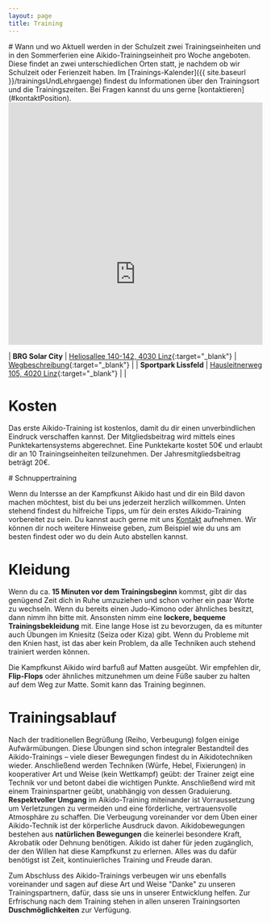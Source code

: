 ```yaml
---
layout: page
title: Training
---
```


<div class="container block" markdown="1">
<div class="row">
<div class="col" markdown="1">
# Wann und wo
Aktuell werden in der Schulzeit zwei Trainingseinheiten und in den Sommerferien eine Aikido-Trainingseinheit pro Woche angeboten. Diese findet an zwei unterschiedlichen Orten statt, je nachdem ob wir Schulzeit oder Ferienzeit haben. Im [Trainings-Kalender]({{ site.baseurl }}/trainingsUndLehrgaenge) findest du Informationen über den Trainingsort und die Trainingszeiten. Bei Fragen kannst du uns gerne [kontaktieren](#kontaktPosition).

<div style="width: 100%; overflow: hidden; height: 480px;">
<iframe src="https://www.google.com/maps/d/embed?mid=1OIoleZmsnFjgnRor_2qF2PnTd1qx9t9e" width="100%" height="780px" frameborder="0" style="margin-top: -50px;"></iframe>
</div>

| **BRG Solar City** | [Heliosallee 140-142, 4030 Linz](https://www.google.at/maps/dir//48.2552757,14.360738/@48.2552113,14.3599065,18z/data=!4m2!4m1!3e0?hl=de){:target="_blank"} | [Wegbeschreibung](https://www.google.at/maps/dir/48.2565,14.3621667/48.255253,14.3610156/@48.2559553,14.3599123,596m/am=t/data=!3m2!1e3!4b1){:target="_blank"} |
| **Sportpark Lissfeld** | [Hausleitnerweg 105, 4020 Linz](https://www.google.at/maps/place/Sportpark+Lissfeld/@48.2680788,14.2958579,17z/data=!4m5!3m4!1s0x0:0x5078978453af212!8m2!3d48.2680835!4d14.297656){:target="_blank"} | |

# Kosten
Das erste Aikido-Training ist kostenlos, damit du dir einen unverbindlichen Eindruck verschaffen kannst.
Der Mitgliedsbeitrag wird mittels eines Punktekartensystems abgerechnet. Eine Punktekarte kostet 50€ und erlaubt dir an 10 Trainingseinheiten teilzunehmen.
Der Jahresmitgliedsbeitrag beträgt 20€.
</div>
</div>
<div class="row" id="erstesTraining">
<div class="col" markdown="1">
# Schnuppertraining

Wenn du Intersse an der Kampfkunst Aikido hast und dir ein Bild davon machen möchtest, bist du bei uns jederzeit herzlich willkommen. Unten stehend findest du hilfreiche Tipps, um für dein erstes Aikido-Training vorbereitet zu sein. Du kannst auch gerne mit uns [Kontakt](#kontaktPosition) aufnehmen. Wir können dir noch weitere Hinweise geben, zum Beispiel wie du uns am besten findest oder wo du dein Auto abstellen kannst.

# Kleidung

Wenn du ca. **15 Minuten vor dem Trainingsbeginn** kommst, gibt dir das genügend Zeit dich in Ruhe umzuziehen und schon vorher ein paar Worte zu wechseln. Wenn du bereits einen Judo-Kimono oder ähnliches besitzt, dann nimm ihn bitte mit. Ansonsten nimm eine **lockere, bequeme Trainingsbekleidung** mit. Eine lange Hose ist zu bevorzugen, da es mitunter auch Übungen im Kniesitz (Seiza oder Kiza) gibt. Wenn du Probleme mit den Knien hast, ist das aber kein Problem, da alle Techniken auch stehend trainiert werden können.

Die Kampfkunst Aikido wird barfuß auf Matten ausgeübt. Wir empfehlen dir, **Flip-Flops** oder ähnliches mitzunehmen um deine Füße sauber zu halten auf dem Weg zur Matte. Somit kann das Training beginnen.

# Trainingsablauf

Nach der traditionellen Begrüßung (Reiho, Verbeugung) folgen einige Aufwärmübungen. Diese Übungen sind schon integraler Bestandteil des Aikido-Trainings – viele dieser Bewegungen findest du in Aikidotechniken wieder. Anschließend werden Techniken (Würfe, Hebel, Fixierungen) in kooperativer Art und Weise (kein Wettkampf) geübt: der Trainer zeigt eine Technik vor und betont dabei die wichtigen Punkte. Anschließend wird mit einem Traininspartner geübt, unabhängig von dessen Graduierung. **Respektvoller Umgang** im Aikido-Training miteinander ist Vorraussetzung um Verletzungen zu vermeiden und eine förderliche, vertrauensvolle Atmosphäre zu schaffen. Die Verbeugung voreinander vor dem Üben einer Aikido-Technik ist der körperliche Ausdruck davon.
Aikidobewegungen bestehen aus **natürlichen Bewegungen** die keinerlei besondere Kraft, Akrobatik oder Dehnung benötigen. Aikido ist daher für jeden zugänglich, der den Willen hat diese Kampfkunst zu erlernen. Alles was du dafür benötigst ist Zeit, kontinuierliches Training und Freude daran.

Zum Abschluss des Aikido-Trainings verbeugen wir uns ebenfalls voreinander und sagen auf diese Art und Weise "Danke" zu unseren Trainingspartnern, dafür, dass sie uns in unserer Entwicklung helfen. Zur Erfrischung nach dem Training stehen in allen unseren Trainingsorten **Duschmöglichkeiten** zur Verfügung.
</div>
</div>
</div>